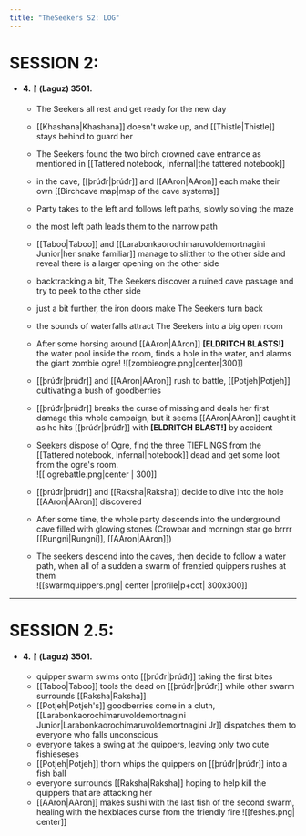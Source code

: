 ```yaml
---
title: "TheSeekers S2: LOG"
---
```


# SESSION 2:


- #### 4. ᛚ (Laguz) 3501.  
	- The Seekers all rest and get ready for the new day 
	- [[Khashana|Khashana]] doesn't wake up, and [[Thistle|Thistle]] stays behind to guard her  
	- The Seekers found the two birch crowned cave entrance as mentioned in [[Tattered notebook, Infernal|the tattered notebook]]   
	- in the cave, [[þrúđr|þrúđr]] and [[AAron|AAron]] each make their own [[Birchcave map|map of the cave systems]]   
	- Party takes to the left and follows left paths, slowly solving the maze  
	- the most left path leads them to the narrow path  
	- [[Taboo|Taboo]] and [[Larabonkaorochimaruvoldemortnagini Junior|her snake familiar]] manage to slitther to the other side and reveal there is a larger opening on the other side   
	- backtracking a bit, The Seekers discover a ruined cave passage and try to peek to the other side  
	- just a bit further, the iron doors make The Seekers turn back   
	- the sounds of waterfalls attract The Seekers into a big open room  
	- After some horsing around [[AAron|AAron]] **[ELDRITCH BLASTS!]** the water pool inside the room, finds a hole in the water, and alarms the giant zombie ogre! ![[zombieogre.png|center|300]]   
	
	- [[þrúđr|þrúđr]] and [[AAron|AAron]] rush to battle, [[Potjeh|Potjeh]] cultivating a bush of goodberries  
	- [[þrúđr|þrúđr]] breaks the curse of missing and deals her first damage this whole campaign, but it seems [[AAron|AAron]] caught it as he hits [[þrúđr|þrúđr]] with **[ELDRITCH BLAST!]** by accident  
	- Seekers dispose of Ogre, find the three TIEFLINGS from the [[Tattered notebook, Infernal|notebook]] dead and get some loot from the ogre's room.  
		![[ ogrebattle.png|center | 300]]
	- [[þrúđr|þrúđr]] and [[Raksha|Raksha]] decide to dive into the hole [[AAron|AAron]] discovered  
	- After some time, the whole party descends into the underground cave filled with glowing stones (Crowbar and morningn star go brrrr [[Rungni|Rungni]], [[AAron|AAron]])  
	- The seekers descend into the caves, then decide to follow a water path, when all of a sudden a swarm of frenzied quippers rushes at them   
		![[swarmquippers.png| center |profile|p+cct| 300x300]] 
		
___

# SESSION 2.5:

- #### 4. ᛚ (Laguz) 3501.
	- quipper swarm swims onto [[þrúđr|þrúđr]] taking the first bites
	- [[Taboo|Taboo]] tools the dead on [[þrúđr|þrúđr]] while other swarm surrounds [[Raksha|Raksha]]
	- [[Potjeh|Potjeh's]] goodberries come in a cluth, [[Larabonkaorochimaruvoldemortnagini Junior|Larabonkaorochimaruvoldemortnagini Jr]] dispatches them to everyone who falls unconscious 
	- everyone takes a swing at the quippers, leaving only two cute fishieseses
	- [[Potjeh|Potjeh]] thorn whips the quippers on [[þrúđr|þrúđr]] into a fish ball
	- everyone surrounds [[Raksha|Raksha]] hoping to help kill the quippers that are attacking her
	- [[AAron|AAron]] makes sushi with the last fish of the second swarm, healing with the hexblades curse from the friendly fire
		![[feshes.png| center]]